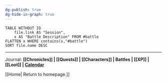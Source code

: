 ```yaml
---
dg-publish: true
dg-hide-in-graph: true
---
```

```dataview
TABLE WITHOUT ID
	file.link AS "Session", 
	x AS "Battle Description" FROM #battle 
FLATTEN x WHERE contains(x,"#battle") 
SORT file.name DESC
```

---

Journal: **[[Chronicles]] | [[Quests]] |  [[Characters]] | Battles | [[XP]] | [[Loot]] | [Calendar](https://app.fantasy-calendar.com/calendars/38f9e3f5098bac1f655a4fb4241f35eb)**

[[Home| Return to homepage.]]